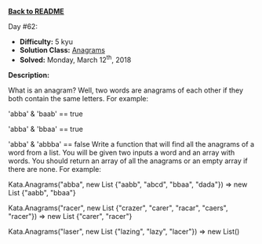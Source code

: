 ﻿<a href=https://github.com/hlais/Kata---a---Day><b>Back to README</b><a>

Day #62: 

* <b>Difficulty:</b> 5 kyu
* <b>Solution Class:</b> [Anagrams](Anagrams.cs)
* <b>Solved:</b> Monday, March 12<sup>th</sup>, 2018

<b>Description:</b>

What is an anagram? Well, two words are anagrams of each other if they both contain the same letters. For example:

'abba' & 'baab' == true

'abba' & 'bbaa' == true

'abba' & 'abbba' == false
Write a function that will find all the anagrams of a word from a list. You will be given two inputs a word and an array with words. You should return an array of all the anagrams or an empty array if there are none. For example:

Kata.Anagrams("abba", new List<string> {"aabb", "abcd", "bbaa", "dada"}) => new List<string> {"aabb", "bbaa"}

Kata.Anagrams("racer", new List<string> {"crazer", "carer", "racar", "caers", "racer"}) => new List<string> {"carer", "racer"}

Kata.Anagrams("laser", new List<string> {"lazing", "lazy", "lacer"}) => new List<string>()
